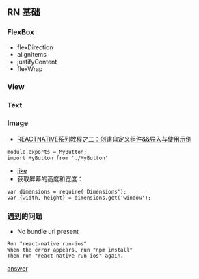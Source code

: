 ## RN 基础
### FlexBox
* flexDirection
* alignItems
* justifyContent
* flexWrap

### View

### Text

### Image 


* [REACTNATIVE系列教程之二：创建自定义组件&&导入与使用示例](http://www.qingpingshan.com/rjbc/az/86442.html)
```
module.exports = MyButton;
import MyButton from './MyButton'
```

* [jike](http://wiki.jikexueyuan.com/project/react-native/)
* 获取屏幕的高度和宽度：
```
var dimensions = require('Dimensions');
var {width, height} = dimensions.get('window');
```

### 遇到的问题
* No bundle url present
```
Run "react-native run-ios"
When the error appears, run "npm install"
Then run "react-native run-ios" again.
```
[answer](https://github.com/facebook/react-native/issues/12754)